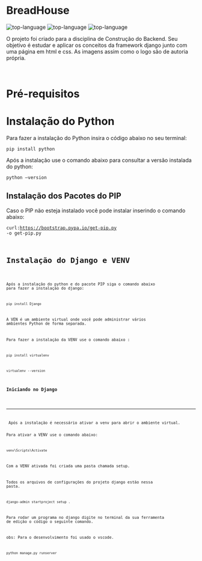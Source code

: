 <h1 align="left">BreadHouse</h1>

<p align="left" display="inline-block">

<img src="https://img.shields.io/badge/Python-000000?style=for-the-badge&logo=python&logoColor=green"  alt="top-language"/>
<img src="https://img.shields.io/badge/Django-000000?style=for-the-badge&logo=django&logoColor=green" alt="top-language"/>
<img src="https://img.shields.io/badge/HTML-000000?style=for-the-badge&logo=html5&logoColor=green" alt="top-language"/>
</p>
<p>O projeto foi criado para a disciplina de Construção do Backend. Seu objetivo é estudar e aplicar os conceitos da framework django junto com uma página em html e css. As imagens  assim como o logo são de autoria própria.</p>
<br> 
        
 <h1 align="left">Pré-requisitos</h1>

<h1 align="left">Instalação do Python</h1> 

Para fazer a instalação do Python insira o código abaixo no seu terminal: 

<code>pip install python</code>

Após a instalação use o comando abaixo para consultar a versão instalada do python:  

<code>python –version</code></p>


<h2 align="left">Instalação dos Pacotes do PIP</h2>

Caso o PIP não esteja instalado você pode instalar inserindo o comando abaixo: 

<code>curl:https://bootstrap.pypa.io/get-pip.py -o get-pip.py<code>


<h1 align="left">Instalação do Django e VENV</h1>

Após a instalação do python e do pacote PIP siga o comando abaixo  para fazer a instalação do django:

 <code>pip install Django</code>

A  VEN é um ambiente virtual onde você pode administrar vários ambientes Python de forma separada. 
 
Para fazer a instalação da VENV use o comando abaixo : 

<code>pip install virtualenv</code>

<code>virtualenv --version</code></p>

<h3 align="left">Iniciando no Django</h3>

---
<p> Após a instalação é necessário ativar a venv para abrir o ambiente virtual. 

Para ativar a VENV use o comando abaixo: 

<code>venv\Scripts\Activate</code>

Com a VENV ativada foi criada uma pasta chamada setup.

Todos os  arquivos de  configurações do projeto django estão nessa pasta. 
 
<code>django-admin startproject setup .</code>

Para rodar um programa no django digite no terminal da  sua ferramenta de edição o código o seguinte comando.

obs: Para o desenvolvimento foi usado o vscode.

<code>python manage.py runserver</code>

</p>

